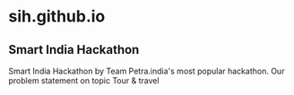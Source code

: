 # sih.github.io
## Smart India Hackathon
Smart India Hackathon by Team Petra.india's most popular hackathon. Our problem statement on topic Tour & travel
